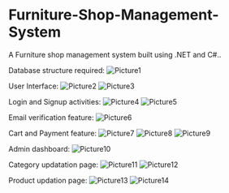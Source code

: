 # Furniture-Shop-Management-System
A Furniture shop management system built using .NET and C#..


Database structure required:
![Picture1](https://user-images.githubusercontent.com/61089801/160340515-15b58e12-5b49-4ce0-ad27-1d003da5e915.png)

User Interface:
![Picture2](https://user-images.githubusercontent.com/61089801/160340520-44f21d08-27b2-4ec9-8338-d2c6bca5cb02.png)
![Picture3](https://user-images.githubusercontent.com/61089801/160340528-f464dae8-a167-4fd9-8cd4-d76fc73ed6fe.png)

Login and Signup activities:
![Picture4](https://user-images.githubusercontent.com/61089801/160340532-b2c24631-cde2-4e64-8448-babc043df9c4.png)
![Picture5](https://user-images.githubusercontent.com/61089801/160340500-f5a3c927-a374-47c8-8d81-33c860930ae8.png)

Email verification feature:
![Picture6](https://user-images.githubusercontent.com/61089801/160340507-4cdd6d14-17d8-4b11-9bcf-c01497594d05.png)

Cart and Payment feature:
![Picture7](https://user-images.githubusercontent.com/61089801/160340510-c15c878b-67f6-4012-b94e-bbc107d15267.png)
![Picture8](https://user-images.githubusercontent.com/61089801/160340512-6e10c44c-2d0f-4409-9160-57cd1d881fb5.png)
![Picture9](https://user-images.githubusercontent.com/61089801/160340513-c79cfaeb-ace6-48c3-8856-607f64e1f04b.png)

Admin dashboard:
![Picture10](https://user-images.githubusercontent.com/61089801/160340968-e49a3639-87fe-46bb-88e4-d759d75109f3.png)

Category updatation page:
![Picture11](https://user-images.githubusercontent.com/61089801/160340971-b2641893-21d4-4e44-8f7f-bb3533357e8f.png)
![Picture12](https://user-images.githubusercontent.com/61089801/160340972-8373a51e-3bb8-497e-a864-f4cdd1cc84fa.png)

Product updation page:
![Picture13](https://user-images.githubusercontent.com/61089801/160340974-e1ffd0c8-9562-4320-9a10-71400a41d04c.png)
![Picture14](https://user-images.githubusercontent.com/61089801/160340976-22fc5558-0c18-45ee-aa8c-eb120cbb3fd4.png)
